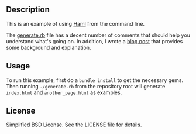 ## Description
This is an example of using [Haml](http://haml.info) from the command line.

The [generate.rb](generate.rb) file has a decent number of comments that should help you understand what's going on.  In addition, I wrote a [blog post](http://blog.seancarpenter.net/2013/05/24/using-haml-from-the-command-line/) that provides some background and explanation.

## Usage
To run this example, first do a `bundle install` to get the necessary gems.  Then running `./generate.rb` from the repository root will generate `index.html` and `another_page.html` as examples.

## License
Simplified BSD License. See the LICENSE file for details.
